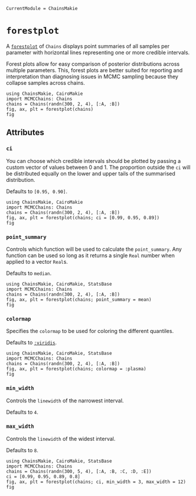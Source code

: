 ```@meta
CurrentModule = ChainsMakie
```

# `forestplot`

A [`forestplot`](@ref) of `Chains` displays point summaries of all samples per parameter with horizontal lines representing one or more credible intervals.

Forest plots allow for easy comparison of posterior distributions across multiple parameters. 
This, forest plots are better suited for reporting and interpretation than diagnosing issues in MCMC sampling because they collapse samples across chains.

```@example
using ChainsMakie, CairoMakie
import MCMCChains: Chains
chains = Chains(randn(300, 2, 4), [:A, :B])
fig, ax, plt = forestplot(chains)
fig
```

## Attributes

### `ci`

You can choose which credible intervals should be plotted by passing a custom vector of values between 0 and 1.
The proportion outside the `ci` will be distributed equally on the lower and upper tails of the summarised distribution.

Defaults to `[0.95, 0.90]`.

```@example
using ChainsMakie, CairoMakie
import MCMCChains: Chains
chains = Chains(randn(300, 2, 4), [:A, :B])
fig, ax, plt = forestplot(chains; ci = [0.99, 0.95, 0.89])
fig
```

### `point_summary`

Controls which function will be used to calculate the `point_summary`.
Any function can be used so long as it returns a single `Real` number when applied to a vector `Real`s.

Defaults to `median`.

```@example
using ChainsMakie, CairoMakie, StatsBase
import MCMCChains: Chains
chains = Chains(randn(300, 2, 4), [:A, :B])
fig, ax, plt = forestplot(chains; point_summary = mean)
fig
```

### `colormap`

Specifies the `colormap` to be used for coloring the different quantiles.

Defaults to [`:viridis`](https://docs.makie.org/dev/explanations/colors#Colormaps).

```@example
using ChainsMakie, CairoMakie, StatsBase
import MCMCChains: Chains
chains = Chains(randn(300, 2, 4), [:A, :B])
fig, ax, plt = forestplot(chains; colormap = :plasma)
fig
```

### `min_width`

Controls the `linewidth` of the narrowest interval.

Defaults to `4`.

### `max_width`

Controls the `linewidth` of the widest interval.

Defaults to `8`.

```@example
using ChainsMakie, CairoMakie, StatsBase
import MCMCChains: Chains
chains = Chains(randn(300, 5, 4), [:A, :B, :C, :D, :E])
ci = [0.99, 0.95, 0.89, 0.8]
fig, ax, plt = forestplot(chains; ci, min_width = 3, max_width = 12)
fig
```
